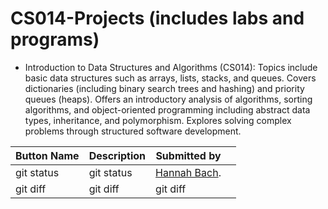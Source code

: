 # CS014-Projects (includes labs and programs)
- Introduction to Data Structures and Algorithms (CS014): Topics include basic data structures such as arrays, lists, stacks, and queues. Covers dictionaries (including binary search trees and hashing) and priority queues (heaps). Offers an introductory analysis of algorithms, sorting algorithms, and object-oriented programming including abstract data types, inheritance, and polymorphism. Explores solving complex problems through structured software development.



 | Button Name  | Description    | Submitted by  |               |        
 |--------------|----------------|---------------|---------------|
 | git status   | git status     |[Hannah Bach](https://github.com/hbach24). |               |
 | git diff     | git diff       | git diff      |               |

